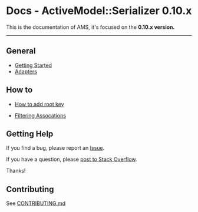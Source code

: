# Docs - ActiveModel::Serializer 0.10.x

This is the documentation of AMS, it's focused on the **0.10.x version.**

-----

## General

- [Getting Started](general/getting_started.md)
- [Adapters](general/adapters.md)

## How to

- [How to add root key](howto/add_root_key.md)

- [Filtering Assocations](howto/filter_associations.md)

## Getting Help

If you find a bug, please report an [Issue](https://github.com/rails-api/active_model_serializers/issues/new).

If you have a question, please [post to Stack Overflow](http://stackoverflow.com/questions/tagged/active-model-serializers).

Thanks!

## Contributing

See [CONTRIBUTING.md](https://github.com/rails-api/active_model_serializers/blob/master/CONTRIBUTING.md)
